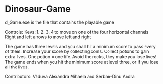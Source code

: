 # Dinosaur-Game

d_Game.exe is the file that contains the playable game

Controls:
  Keys: 1, 2, 3, 4 to move on one of the four horizontal channels
  Right and left arrows to move left and right

The game has three levels and you shall hit a minimum score to pass every of them.
Increase your score by collecting coins. 
Collect potions to gain extra lives. One potion = one life.
Avoid the rocks, they make you lose lives!
The game ends when you hit the minimum score at level three, or if you lose all the lives.

Contributors: Văduva Alexandra Mihaela and Șerban-Dinu Andra
